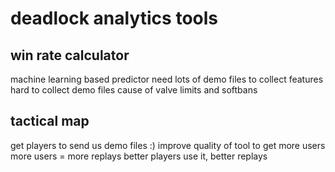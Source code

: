 # deadlock analytics tools

## win rate calculator
machine learning based predictor
need lots of demo files to collect features
hard to collect demo files cause of valve limits and softbans

## tactical map
get players to send us demo files :)
improve quality of tool to get more users
more users = more replays
better players use it, better replays



